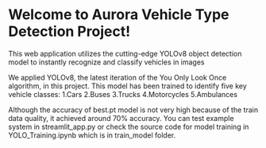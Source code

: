# Welcome to Aurora Vehicle Type Detection Project!

This web application utilizes the cutting-edge YOLOv8 object detection model to instantly recognize and classify vehicles in images

We applied YOLOv8, the latest iteration of the You Only Look Once algorithm, in this project.
This  model has been trained to identify five key vehicle classes:
1.Cars
2.Buses
3.Trucks
4.Motorcycles
5.Ambulances

Although the accuracy of best.pt model is not very high because of the train data quality, it achieved around 70% accuracy. You can test example system in streamlit_app.py or check the source code for model training in YOLO_Training.ipynb which is in train_model folder.

